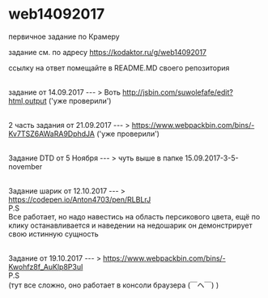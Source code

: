 # web14092017
первичное задание по Крамеру

задание см. по адресу
https://kodaktor.ru/g/web14092017

ссылку на ответ помещайте в README.MD своего репозитория
<br><br>

задание от 14.09.2017  --- > Воть http://jsbin.com/suwolefafe/edit?html,output ('уже проверили')
<br><br>

2 часть задания от 21.09.2017  --- > https://www.webpackbin.com/bins/-Kv7TSZ6AWaRA9DphdJA   ('уже проверили')
<br><br>


Задание DTD от 5 Ноября  --- > чуть выше в папке 15.09.2017-3-5-november   <br><br>


Задание шарик от 12.10.2017  --- > https://codepen.io/Anton4703/pen/RLBLrJ
<br>
P.S<br>
Все работает, но надо навестись на область персикового цвета, ещё по клику останавливается и наведении на недошарик он демонстрирует свою истинную сущность
<br><br>

Задание от 19.10.2017  --- >   https://www.webpackbin.com/bins/-Kwohfz8f_AuKlp8P3uI   
P.S
<br>
(тут все сложно, оно работает в консоли браузера 	(￣ヘ￣) )
